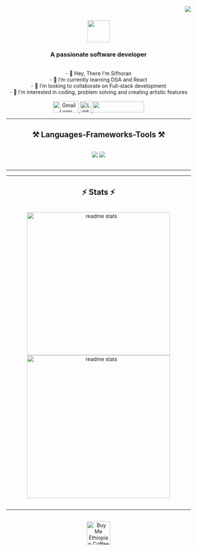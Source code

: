 <img align="right" src="https://visitor-badge.laobi.icu/badge?page_id=sidocoder.sidocoder" />
<h1 align="center">
    <img src="https://readme-typing-svg.herokuapp.com/?font=Righteous&size=35&center=true&vCenter=true&width=500&height=70&duration=4000&lines=Hello+There!+👋;+I'm+Sifhoran+Regassa!;" height="60" />
</h1>
<h3 align="center">A passionate software developer</h3>
<br/>
    <div align="center" >
    - 👋 Hey, There I'm Sifhoran <br>
   - 🌱 I’m currently learning DSA and React<br>
  - 💞️ I’m looking to collaborate on Full-stack development<br> 
- 👀 I’m interested in coding, problem solving and creating artistic features <br>
 </div>
<br/>
    <div align="center"> 
  <a href="mailto:sifhoran2024@gmail.com">
    <img src="https://ssl.gstatic.com/ui/v1/icons/mail/rfr/logo_gmail_lockup_default_1x_r2.png" alt="Gmail Logo" width="70" height="30">
  </a>
  <a href="https://www.linkedin.com/in/sifhoran-regassa-gidisa/" target="_blank">
    <img src="https://upload.wikimedia.org/wikipedia/commons/c/ca/LinkedIn_logo_initials.png" alt="LinkedIn Logo" width="30" height="30">
  </a>
  <a href="#" target="_blank">
     <img src="https://img.shields.io/badge/Portfolio-FF5722?style=for-the-badge&logo=todoist&logoColor=white" target="_blank" height="30" width="140" /> <!-- sqlite, safari, google-chrome are other good icon options -->
  </a>
</div>
 <hr/>
<h2 align="center">⚒️ Languages-Frameworks-Tools ⚒️</h2>
<br/>
<div align="center" height= "50">
    <img src="https://skillicons.dev/icons?i=bootstrap,html,css,vscode,github,figma,git" />
    <img src="https://skillicons.dev/icons?i=python,javascript,java,mysql,react,nextjs,tailwindcss" />
</div>
<br/>
<hr/>
<div align="center">
<hr/>
<h2 align="center">⚡ Stats ⚡</h2>
<br>
<div align=center>
  <img width=390 src="https://github-readme-streak-stats-salesp07.vercel.app/?user=sidocoder&count_private=true&show_icons=true&theme=react&rank_icon=github&border_radius=10" alt="readme stats"/>
  <img width=390 src="https://github-readme-stats.vercel.app/api?username=sidocoder&count_private=true&show_icons=true&theme=react&rank_icon=github&border_radius=10" alt="readme stats" />
</div>

<br/>
<hr/>
<br/>

<div align="center" height="50">
<a href='https://t.me/@c4anRG' target='_blank'><img height='64' style='border:0px;height:64px;' src='https://storage.ko-fi.com/cdn/kofi1.png?v=3' border='0' alt='Buy Me Ethiopian Coffee' /></a>
</div>

<br/>
    















<!---
sidocoder/sidocoder is a ✨ special ✨ repository because its `README.md` (this file) appears on your GitHub profile.
You can click the Preview link to take a look at your changes.
--->
